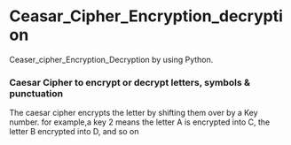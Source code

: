 # Ceasar_Cipher_Encryption_decryption
Ceaser_cipher_Encryption_Decryption by using Python.

### Caesar Cipher to encrypt or decrypt letters, symbols & punctuation
The caesar cipher encrypts the letter by shifting them over by a
Key number. for example,a key 2 means the letter A is
encrypted into C, the letter B encrypted into D, and so on
